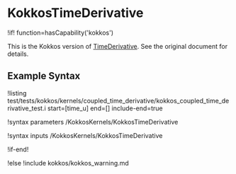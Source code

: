 # KokkosTimeDerivative

!if! function=hasCapability('kokkos')

This is the Kokkos version of [TimeDerivative](TimeDerivative.md). See the original document for details.

## Example Syntax

!listing test/tests/kokkos/kernels/coupled_time_derivative/kokkos_coupled_time_derivative_test.i start=[time_u] end=[] include-end=true

!syntax parameters /KokkosKernels/KokkosTimeDerivative

!syntax inputs /KokkosKernels/KokkosTimeDerivative

!if-end!

!else
!include kokkos/kokkos_warning.md
